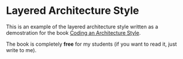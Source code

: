 # Layered Architecture Style 

This is an example of the layered architecture style written as a demostration for the book [Coding an Architecture Style](https://leanpub.com/codinganarchitecturestyle).

The book is completely **free** for my students (if you want to read it, just write to me).